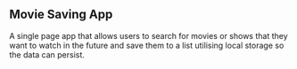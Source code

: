 <h2>Movie Saving App</h2>

A single page app that allows users to search for movies or shows that they want to watch in the future and save them to a list utilising local storage so the data can persist.
